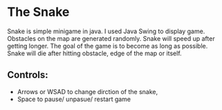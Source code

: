 # The Snake
Snake is simple minigame in java. I used Java Swing to display game. Obstacles on the map are generated randomly. 
Snake will speed up after getting longer. The goal of the game is to become as long as possible. 
Snake will die after hitting obstacle, edge of the map or itself.

## Controls:
- Arrows or WSAD to change dirction of the snake,
- Space to pause/ unpasue/ restart game
